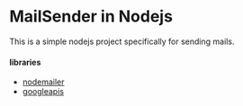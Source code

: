 # MailSender in Nodejs

This is a simple nodejs project specifically for sending mails.

#### libraries
* [nodemailer](https://www.npmjs.com/package/nodemailer 'nodemailer')
* [googleapis](https://www.npmjs.com/package/googleapis 'googleapis')
